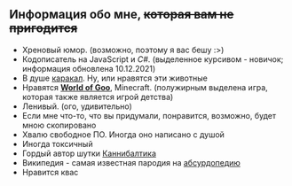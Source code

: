 ## Информация обо мне, ~~которая вам не пригодится~~

- Хреновый юмор. (возможно, поэтому я вас бешу :>)
- Кодописатель на JavaScript и *C#*. (выделенное курсивом - новичок; информация обновлена 10.12.2021)
- В душе [каракал](https://ru.wikipedia.org/wiki/Каракал). Ну, или нравятся эти животные
- Нравятся [**World of Goo**](https://ru.wikipedia.org/wiki/World_of_Goo), Minecraft. (полужирным выделена игра, которая также является игрой детства)
- Ленивый. (ого, удивительно)
- Если мне что-то, что вы придумали, понравится, возможно, будет мною скопировано
- Хвалю свободное ПО. Иногда оно написано с душой
- Иногда токсичный
- Гордый автор шутки [Каннибалтика](https://i.imgur.com/6B4VVRT.png)
- Википедия - самая известная пародия на [абсурдопедию](https://absurdopedia.net/)
- Нравится квас
